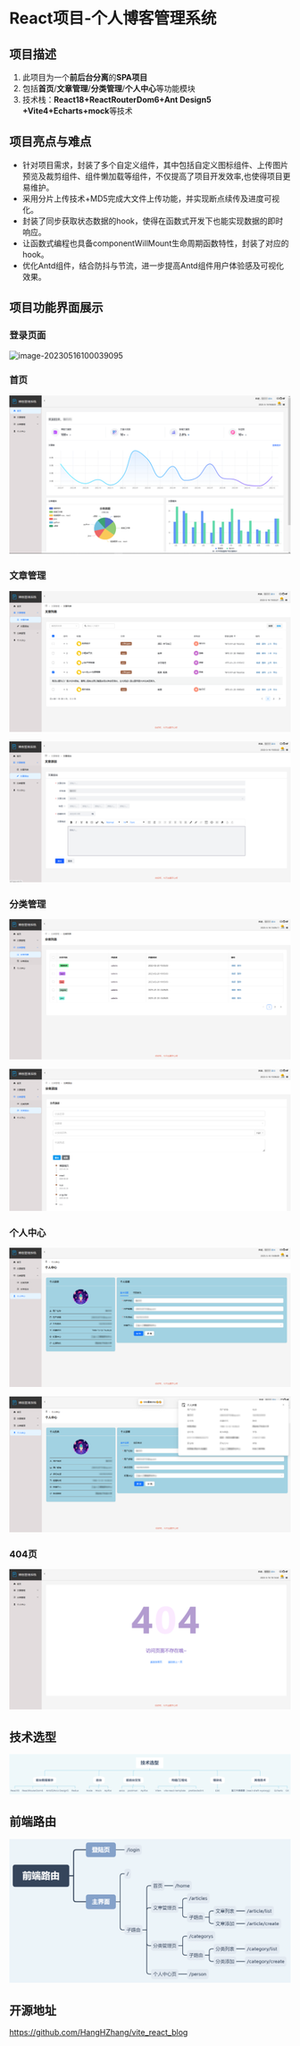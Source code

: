 # React项目-个人博客管理系统

## 项目描述

1. 此项目为一个**前后台分离**的**SPA项目**
2. 包括**首页**/**文章管理**/**分类管理**/**个人中心**等功能模块
3. 技术栈：**React18+ReactRouterDom6+Ant Design5 +Vite4+Echarts+mock**等技术

## 项目亮点与难点

* 针对项目需求，封装了多个自定义组件，其中包括自定义图标组件、上传图片预览及裁剪组件、组件懒加载等组件，不仅提高了项目开发效率,也使得项目更易维护。
* 采用分片上传技术+MD5完成大文件上传功能，并实现断点续传及进度可视化。
* 封装了同步获取状态数据的hook，使得在函数式开发下也能实现数据的即时响应。
* 让函数式编程也具备componentWillMount生命周期函数特性，封装了对应的hook。
* 优化Antd组件，结合防抖与节流，进一步提高Antd组件用户体验感及可视化效果。

## 项目功能界面展示

### 登录页面

![image-20230516100039095](https://gitee.com/almighty-king/typora_img/tree/master/img/登录页.png)

### 首页

![image-20230516095937908](https://github.com/HangHZhang/vite_react_blog/blob/main/imgs/首页.png)

### 文章管理

![image-20230516100309802](https://github.com/HangHZhang/vite_react_blog/blob/main/imgs/文章管理.png)

![image-20230516100409948](https://github.com/HangHZhang/vite_react_blog/blob/main/imgs/文章添加.png)

### 分类管理

![image-20230516100609883](https://github.com/HangHZhang/vite_react_blog/blob/main/imgs/分类管理.png)

![image-20230516100730144](https://github.com/HangHZhang/vite_react_blog/blob/main/imgs/分类添加.png)

### 个人中心

![image-20230516100929331](https://github.com/HangHZhang/vite_react_blog/blob/main/imgs/个人中心1.png)

![image-20230516101246127](https://github.com/HangHZhang/vite_react_blog/blob/main/imgs/个人中心2.png)

### 404页

![image-20230516101426774](https://github.com/HangHZhang/vite_react_blog/blob/main/imgs/404.png)



## 技术选型

![image-20230516104631017](https://github.com/HangHZhang/vite_react_blog/blob/main/imgs/技术选型.png)

## 前端路由

![image-20230516105609609](https://github.com/HangHZhang/vite_react_blog/blob/main/imgs/前端路由.png)

## 开源地址

https://github.com/HangHZhang/vite_react_blog
